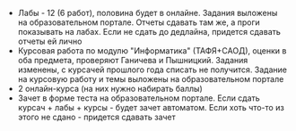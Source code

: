 - Лабы - 12 (6 работ), половина будет в онлайне. Задания выложены на образовательном портале. Отчеты сдавать там же, а проги показывать на лабах. Если не сдать до дедлайна, придется сдавать отчеты ей лично
- Курсовая работа по модулю "Информатика" (ТАФЯ+САОД), оценки в оба предмета, проверяют Ганичева и Пышницкий. Задания изменены, с курсачей прошлого года списать не получится. Задание на курсовую работу и темы выложены на образовательном портале
- 2 онлайн-курса (на них нужно набирать баллы)
- Зачет в форме теста на образовательном портале. Если сдать курсач + лабы + курсы - будет зачет автоматом. Если хоть что-то из этого не сдано - придется сдавать зачет  